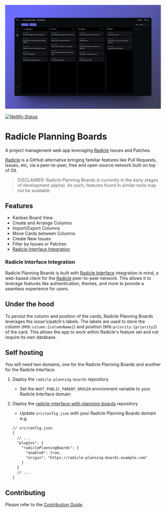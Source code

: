 ![hero](./public/hero.webp)

[![Netlify Status](https://api.netlify.com/api/v1/badges/c075cf10-4d89-44d1-bd53-44a58f9ef06f/deploy-status)](https://app.netlify.com/sites/chipper-wisp-c7553e/deploys)

# Radicle Planning Boards

A project management web app leveraging [Radicle](https://radicle.xyz/) Issues and Patches.

[Radicle](https://radicle.xyz/) is a GitHub alternative bringing familiar features like Pull
Requests, Issues, etc, via a peer-to-peer, free and open-source network built on top of Git.

> DISCLAIMER: Radicle Planning Boards is currently in the early stages of development (alpha). As
> such, features found in similar tools may not be available.

## Features

- Kanban Board View
- Create and Arrange Columns
- Import/Export Columns
- Move Cards between Columns
- Create New Issues
- Filter by Issues or Patches
- [Radicle Interface Integration](#radicle-interface-integration)

### Radicle Interface Integration

Radicle Planning Boards is built with [Radicle Interface](https://app.radicle.xyz/nodes/seed.radicle.garden/rad:z4V1sjrXqjvFdnCUbxPFqd5p4DtH5)
integration in mind, a web-based client for the [Radicle](https://radicle.xyz/) peer-to-peer
network. This allows it to leverage features like authentication, themes, and more to provide a
seamless experience for users.

## Under the hood

To persist the column and position of the cards, Radicle Planning Boards leverages the
issue's/patch's labels. The labels are used to store the column (`RPB:column:{columnName}`) and
position (`RPB:priority:{priority}`) of the card. This allows the app to work within Radicle's
feature set and not require its own database.

## Self hosting

You will need two domains, one for the Radicle Planning Boards and another for the Radicle Interface.

1. Deploy the `radicle-planning-boards` repository
    - Set the `NUXT_PUBLIC_PARENT_ORIGIN` environment variable to your Radicle Interface domain
2. Deploy the [radicle-interface-with-planning-boards](https://github.com/maninak/radicle-interface-with-planning-boards)
repository
    - Update `src/config.json` with your Radicle Planning Boards domain e.g.

    ```json5
    // src/config.json
    {
      // ...
      "plugins": {
        "radiclePlanningBoards": {
          "enabled": true,
          "origin": "https://radicle-planning-boards.example.com"
        }
      }
      // ...
    }
    ```

## Contributing

Please refer to the [Contribution Guide](CONTRIBUTING.md).
